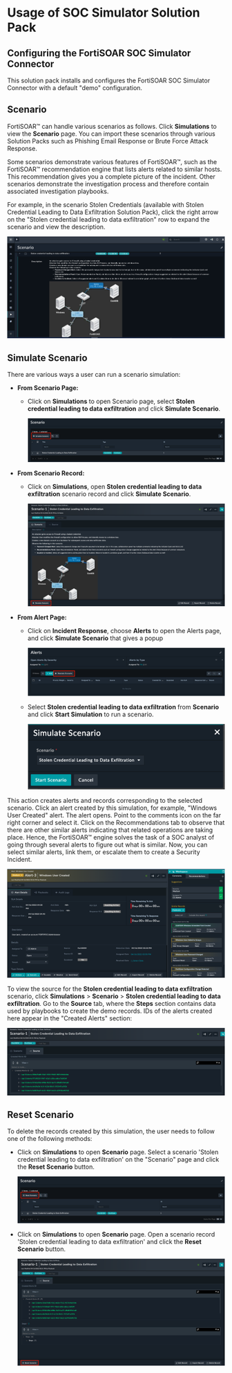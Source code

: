 # Usage of SOC Simulator Solution Pack

## Configuring the FortiSOAR SOC Simulator Connector

This solution pack installs and configures the FortiSOAR SOC Simulator Connector with a default "demo" configuration.

## Scenario

 FortiSOAR™ can handle various scenarios as follows.
Click **Simulations** to view the **Scenario** page. You can import these scenarios through various Solution Packs such as Phishing Email Response or Brute Force Attack Response.

Some scenarios demonstrate various features of FortiSOAR™, such as the FortiSOAR™ recommendation engine that lists alerts related to similar hosts. This recommendation gives you a complete picture of the incident.
Other scenarios demonstrate the investigation process and therefore contain associated investigation playbooks.

For example, in the scenario Stolen Credentials (available with Stolen Credential Leading to Data Exfiltration Solution Pack), click the right arrow on the "Stolen credential leading to data exfiltration" row to expand the scenario and view the description.

![Stolen Credentials Scenario](media/StolenCredsScenario.png)

## Simulate Scenario

There are various ways a user can run a scenario simulation:

- **From Scenario Page:**
  - Click on **Simulations** to open Scenario page, select **Stolen credential leading to data exfiltration** and click **Simulate Scenario**.

    ![Simulate From Scenario Page](media/simulateScenarioPage.png)

- **From Scenario Record:**
  - Click on **Simulations**, open **Stolen credential leading to data exfiltration** scenario record and click **Simulate Scenario**.

    ![Simulate From Scenario Record](media/simulateScenarioRecord.png)

- **From Alert Page:**
  - Click on **Incident Response**, choose **Alerts** to open the Alerts page, and click **Simulate Scenario** that gives a popup

    ![Simulate From Alert Page](media/simulateScenarioAlert.png)

  - Select **Stolen credential leading to data exfiltration** from **Scenario** and click **Start Simulation** to run a scenario.

    ![Simulate From Alert Page Popup](media/simulateScenarioAlertPopup.png)

This action creates alerts and records corresponding to the selected scenario.
Click an alert created by this simulation, for example, "Windows User Created" alert. The alert opens.
Point to the comments icon on the far right corner and select it.
Click on the Recommendations tab to observe that there are other similar alerts indicating that related operations are taking place.
Hence, the FortiSOAR™ engine solves the task of a SOC analyst of going through several alerts to figure out what is similar. Now, you can select similar alerts, link them, or escalate them to create a Security Incident.

![Alert created for the Stolen Credentials scenario](media/StolenCredsScenarioAlerts.png)

To view the source for the **Stolen credential leading to data exfiltration** scenario, click **Simulations** > **Scenario** > **Stolen credential leading to data exfiltration**. Go to the **Source** tab, where the **Steps** section contains data used by playbooks to create the demo records. IDs of the alerts created here appear in the "Created Alerts" section:

![Viewing source of the Stolen Credentials data](media/StolenCredsSource.png)

## Reset Scenario

To delete the records created by this simulation, the user needs to follow one of the following methods:

- Click on **Simulations** to open **Scenario** page. Select a scenario 'Stolen credential leading to data exfiltration' on the "Scenario" page and click the **Reset Scenario** button.

    ![Delete Scenario Records from Scenario Page](media/deleteFromScenarioPage.png)

- Click on **Simulations** to open **Scenario** page. Open a scenario record 'Stolen credential leading to data exfiltration' and click the **Reset Scenario** button.

    ![Delete Scenario Records from Scenario Record](media/deleteFromScenarioRecord.png)
